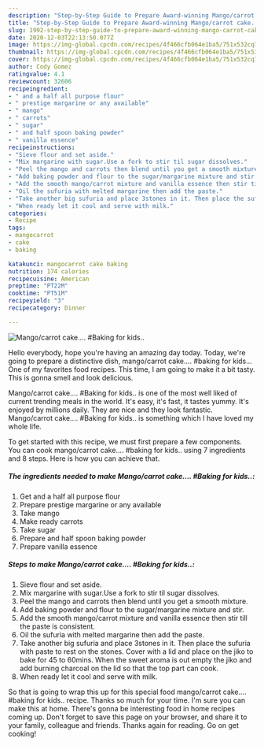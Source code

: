 ```yaml
---
description: "Step-by-Step Guide to Prepare Award-winning Mango/carrot cake.... #Baking for kids.."
title: "Step-by-Step Guide to Prepare Award-winning Mango/carrot cake.... #Baking for kids.."
slug: 1992-step-by-step-guide-to-prepare-award-winning-mango-carrot-cake-baking-for-kids
date: 2020-12-03T22:13:50.077Z
image: https://img-global.cpcdn.com/recipes/4f466cfb064e1ba5/751x532cq70/mangocarrot-cake-baking-for-kids-recipe-main-photo.jpg
thumbnail: https://img-global.cpcdn.com/recipes/4f466cfb064e1ba5/751x532cq70/mangocarrot-cake-baking-for-kids-recipe-main-photo.jpg
cover: https://img-global.cpcdn.com/recipes/4f466cfb064e1ba5/751x532cq70/mangocarrot-cake-baking-for-kids-recipe-main-photo.jpg
author: Cody Gomez
ratingvalue: 4.1
reviewcount: 32606
recipeingredient:
- " and a half all purpose flour"
- " prestige margarine or any available"
- " mango"
- " carrots"
- " sugar"
- " and half spoon baking powder"
- " vanilla essence"
recipeinstructions:
- "Sieve flour and set aside."
- "Mix margarine with sugar.Use a fork to stir til sugar dissolves."
- "Peel the mango and carrots then blend until you get a smooth mixture."
- "Add baking powder and flour to the sugar/margarine mixture and stir."
- "Add the smooth mango/carrot mixture and vanilla essence then stir till the paste is consistent."
- "Oil the sufuria with melted margarine then add the paste."
- "Take another big sufuria and place 3stones in it. Then place the sufuria with paste to rest on the stones. Cover with a lid and place on the jiko to bake for 45 to 60mins. When the sweet aroma is out empty the jiko and add burning charcoal on the lid so that the top part can cook."
- "When ready let it cool and serve with milk."
categories:
- Recipe
tags:
- mangocarrot
- cake
- baking

katakunci: mangocarrot cake baking 
nutrition: 174 calories
recipecuisine: American
preptime: "PT22M"
cooktime: "PT51M"
recipeyield: "3"
recipecategory: Dinner

---
```



![Mango/carrot cake.... #Baking for kids..](https://img-global.cpcdn.com/recipes/4f466cfb064e1ba5/751x532cq70/mangocarrot-cake-baking-for-kids-recipe-main-photo.jpg)

Hello everybody, hope you're having an amazing day today. Today, we're going to prepare a distinctive dish, mango/carrot cake.... #baking for kids... One of my favorites food recipes. This time, I am going to make it a bit tasty. This is gonna smell and look delicious.



Mango/carrot cake.... #Baking for kids.. is one of the most well liked of current trending meals in the world. It's easy, it's fast, it tastes yummy. It's enjoyed by millions daily. They are nice and they look fantastic. Mango/carrot cake.... #Baking for kids.. is something which I have loved my whole life.


To get started with this recipe, we must first prepare a few components. You can cook mango/carrot cake.... #baking for kids.. using 7 ingredients and 8 steps. Here is how you can achieve that.

<!--inarticleads1-->

##### The ingredients needed to make Mango/carrot cake.... #Baking for kids..:

1. Get  and a half all purpose flour
1. Prepare  prestige margarine or any available
1. Take  mango
1. Make ready  carrots
1. Take  sugar
1. Prepare  and half spoon baking powder
1. Prepare  vanilla essence




<!--inarticleads2-->

##### Steps to make Mango/carrot cake.... #Baking for kids..:

1. Sieve flour and set aside.
1. Mix margarine with sugar.Use a fork to stir til sugar dissolves.
1. Peel the mango and carrots then blend until you get a smooth mixture.
1. Add baking powder and flour to the sugar/margarine mixture and stir.
1. Add the smooth mango/carrot mixture and vanilla essence then stir till the paste is consistent.
1. Oil the sufuria with melted margarine then add the paste.
1. Take another big sufuria and place 3stones in it. Then place the sufuria with paste to rest on the stones. Cover with a lid and place on the jiko to bake for 45 to 60mins. When the sweet aroma is out empty the jiko and add burning charcoal on the lid so that the top part can cook.
1. When ready let it cool and serve with milk.




So that is going to wrap this up for this special food mango/carrot cake.... #baking for kids.. recipe. Thanks so much for your time. I'm sure you can make this at home. There's gonna be interesting food in home recipes coming up. Don't forget to save this page on your browser, and share it to your family, colleague and friends. Thanks again for reading. Go on get cooking!
